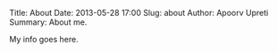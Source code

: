Title: About
Date: 2013-05-28 17:00
Slug: about
Author: Apoorv Upreti
Summary: About me.

My info goes here.
